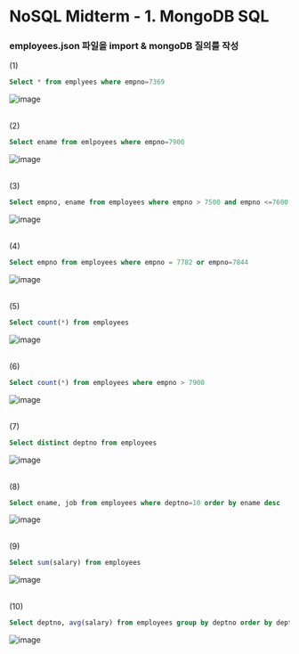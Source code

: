 # NoSQL Midterm - 1. MongoDB SQL

### employees.json 파일을 import & mongoDB 질의를 작성  
 (1) 
 ```sql 
 Select * from emplyees where empno=7369
 ```  
![image](https://user-images.githubusercontent.com/50273050/82805772-85442800-9ebf-11ea-8674-ae6cab736a5b.png)  
 <br>
 
 (2) 
 ```sql
 Select ename from emlpoyees where empno=7900
 ```  
 ![image](https://user-images.githubusercontent.com/50273050/82805775-870deb80-9ebf-11ea-984a-bda19d9aa954.png)  
<br>

 (3) 
 ```sql
 Select empno, ename from employees where empno > 7500 and empno <=7600
 ```  
![image](https://user-images.githubusercontent.com/50273050/82805793-912fea00-9ebf-11ea-97f3-a107dfc73299.png)  
 <br>
 
 (4) 
 ```sql
 Select empno from employees where empno = 7782 or empno=7844
 ```   
![image](https://user-images.githubusercontent.com/50273050/82805797-92f9ad80-9ebf-11ea-998a-e96482674316.png)  
<br>

 (5) 
 ```sql
 Select count(*) from employees
 ```  
![image](https://user-images.githubusercontent.com/50273050/82805817-9c831580-9ebf-11ea-8321-4e01793f99d4.png)  
<br>

 (6) 
 ```sql
 Select count(*) from employees where empno > 7900
 ```  
![image](https://user-images.githubusercontent.com/50273050/82805821-9e4cd900-9ebf-11ea-9352-3f57411e7c10.png)  
<br>

 (7) 
 ```sql
 Select distinct deptno from employees
 ```  
![image](https://user-images.githubusercontent.com/50273050/82805843-a86ed780-9ebf-11ea-92d9-81ef59ec9f36.png)  
<br>

 (8) 
 ```sql
 Select ename, job from employees where deptno=10 order by ename desc
 ```  
![image](https://user-images.githubusercontent.com/50273050/82805861-aefd4f00-9ebf-11ea-8bca-af142eb0d3ec.png)  
<br>

 (9) 
 ```sql
 Select sum(salary) from employees
 ```  
![image](https://user-images.githubusercontent.com/50273050/82805883-b6245d00-9ebf-11ea-8cc7-c40215f28d61.png)  
<br>

 (10) 
 ```sql
 Select deptno, avg(salary) from employees group by deptno order by deptno
 ```   
![image](https://user-images.githubusercontent.com/50273050/82805898-bc1a3e00-9ebf-11ea-94cd-4c8dd3bedd36.png)  
